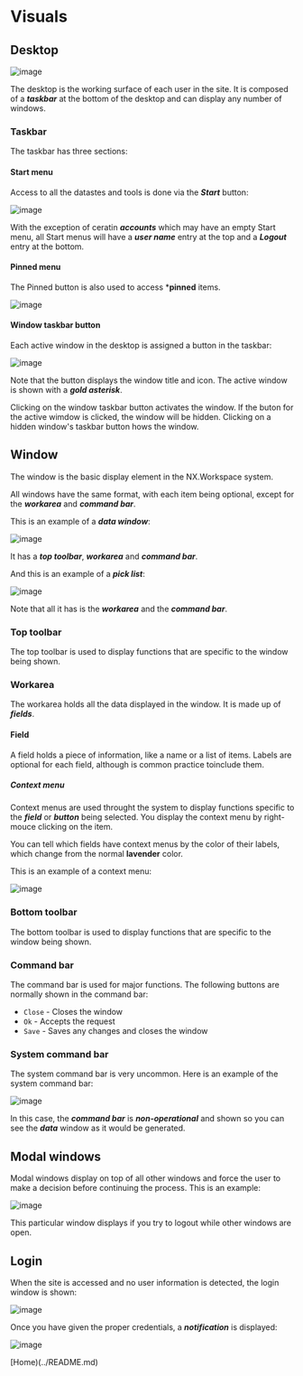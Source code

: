 # Visuals

## Desktop

![image](/help/info/images/Desktop.png)

The desktop is the working surface of each user in the site.  It is composed of a ***taskbar*** at the bottom 
of the desktop and can display any number of windows.

### Taskbar

The taskbar has three sections:

#### Start menu

Access to all the datastes and tools is done via the ***Start*** button:

![image](/help/info/images/Start.png)

With the exception of ceratin ***accounts*** which may have an empty Start menu, all Start menus will
have a ***user name*** entry at the top and a ***Logout*** entry at the bottom.

#### Pinned menu

The Pinned button is also used to access ***pinned** items.

![image](/help/info/images/Datetime.png)

#### Window taskbar button

Each active window in the desktop is assigned a button in the taskbar:

![image](/help/info/images/OWin.png)

Note that the button displays the window title and icon.  The active window is shown with a ***gold asterisk***.

Clicking on the window taskbar button activates the window.  If the buton for the active wimdow is
clicked, the window will be hidden.  Clicking on a hidden window's taskbar button hows the window.

## Window

The window is the basic display element in the NX.Workspace system.  

All windows have the same format, with each item being optional, except for the ***workarea*** and 
***command bar***.

This is an example of a ***data window***:

![image](/help/info/images/SampleData.png)

It has a ***top toolbar***, ***workarea*** and ***command bar***.

And this is an example of a ***pick list***:

![image](/help/info/images/SamplePick.png)

Note that all it has is the ***workarea*** and the ***command bar***.

### Top toolbar

The top toolbar is used to display functions that are specific to the window being shown.

### Workarea

The workarea holds all the data displayed in the window.  It is made up of ***fields***.

#### Field

A field holds a piece of information, like a name or a list of items.  Labels are optional for each field, although is 
common practice toinclude them.

##### Context menu

Context menus are used throught the system to display functions specific to the ***field*** or 
***button*** being selected.  You display the context menu by right-mouce clicking on the item.

You can tell which fields have context menus by the color of their labels, which change from the normal **lavender** color.

This is an example of a context menu:

![image](/help/info/images/Context1.png)

### Bottom toolbar

The bottom toolbar is used to display functions that are specific to the window being shown.

### Command bar

The command bar is used for major functions.  The following buttons are normally shown in the
command bar:

* ```Close``` - Closes the window
* ```Ok``` - Accepts the request
* ```Save``` - Saves any changes and closes the window

### System command bar

The system command bar is very uncommon.  Here is an example of the system command bar:

![image](/help/info/images/SysCmd.png)

In this case, the ***command bar*** is ***non-operational*** and shown so you can see the ***data***
window as it would be generated.

## Modal windows

Modal windows display on top of all other windows and force the user to make a decision before continuing
the process.  This is an example:

![image](/help/info/images/Modal.png)

This particular window displays if you try to logout while other windows are open.

## Login

When the site is accessed and no user information is detected, the login window is shown:

![image](/help/info/images/Login.png)

Once you have given the proper credentials, a ***notification*** is displayed:

![image](/help/info/images/Welcome.png)

[Home)(../README.md)
